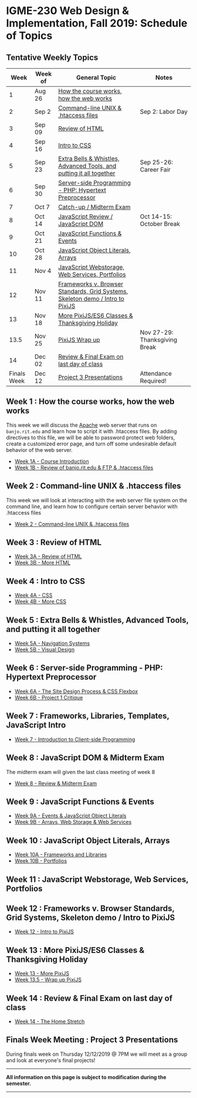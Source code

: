 
# IGME-230 Web Design & Implementation, Fall 2019: Schedule of Topics 

## Tentative Weekly Topics

| Week        | Week of       | General Topic                                                       | Notes |
|-------------|---------------|---------------------------------------------------------------------|---------|
| 1           | Aug 26        | [How the course works, how the web works](#week1)                   |         |
| 2           | Sep 2         | [Command-line UNIX & .htaccess files](#week2)                              |  Sep 2: Labor Day       |
| 3           | Sep 09        | [Review of HTML](#week3)                       |         |
| 4           | Sep 16        | [Intro to CSS](#week4)                 |         |
| 5           | Sep 23        | [Extra Bells & Whistles, Advanced Tools, and putting it all together](#week5) | Sep 25-26: Career Fair        |
| 6           | Sep 30        | [Server-side Programming - PHP: Hypertext Preprocessor](#week6)     |         |
| 7           | Oct 7         | [Catch-up / Midterm Exam](#week7)                                   |         |
| 8           | Oct 14        | [JavaScript Review / JavaScript DOM](#week8)         | Oct 14-15: October Break        |
| 9           | Oct 21        | [JavaScript Functions & Events](#week9)                             |         |
| 10          | Oct 28        | [JavaScript Object Literals, Arrays](#week10)                       |         |
| 11          | Nov 4         | [JavaScript Webstorage, Web Services, Portfolios](#week11)          |         |
| 12          | Nov 11        | [Frameworks v. Browser Standards, Grid Systems, Skeleton demo / Intro to PixiJS](#week12)  |         |
| 13          | Nov 18        | [More PixiJS/ES6 Classes & Thanksgiving Holiday](#week13)           |         |            |
| 13.5        | Nov 25        | [PixiJS Wrap up](#week13)                                           | Nov 27-29: Thanksgiving Break
| 14          | Dec 02        | [Review & Final Exam on last day of class](#week14)                      |         |
| Finals Week | Dec 12        | [Project 3 Presentations](#finalsweek)                                | Attendance Required! |



## <a id="week1">Week 1 : How the course works, how the web works
  
This week we will discuss the [Apache](http://httpd.apache.org) web server that runs on `banjo.rit.edu` and learn how to script it with .htaccess files. By adding directives to this file, we will be able to password protect web folders, create a customized error page, and turn off some undesirable default behavior of the web server. 
  
  - [Week 1A - Course Introduction](weekly/week-01A-notes.md)
  - [Week 1B - Review of banjo.rit.edu & FTP & .htaccess files](weekly/week-01B-notes.md)
  
## <a id="week2">Week 2 : Command-line UNIX & .htaccess files
  
 This week we will look at interacting with the web server file system on the command line, and learn how to configure certain server behavior with .htaccess files
 
 - [Week 2 - Command-line UNIX & .htaccess files](weekly/week-02-notes.md)

## <a id="week3">Week 3 : Review of HTML
  
  - [Week 3A - Review of HTML](weekly/week-03A-notes.md)
  - [Week 3B - More HTML](weekly/week-03B-notes.md)
  
## <a id="week4">Week 4 : Intro to CSS
  
  - [Week 4A - CSS](weekly/week-04A-notes.md)
  - [Week 4B - More CSS](weekly/week-04B-notes.md)
  
## <a id="week5">Week 5 : Extra Bells & Whistles, Advanced Tools, and putting it all together
  
  - [Week 5A - Navigation Systems](weekly/week-05A-notes.md)
  - [Week 5B - Visual Design](weekly/week-05B-notes.md)
  
## <a id="week6">Week 6 : Server-side Programming - PHP: Hypertext Preprocessor
  
  - [Week 6A - The Site Design Process & CSS Flexbox](weekly/week-06A-notes.md)
  - [Week 6B - Project 1 Critique](weekly/week-06B-notes.md)
  
## <a id="week7">Week 7 : Frameworks, Libraries, Templates, JavaScript Intro
   
   - [Week 7 - Introduction to Client-side Programming](weekly/week-07-notes.md)
 
## <a id="week8">Week 8 : JavaScript DOM & Midterm Exam
  
The midterm exam will given the last class meeting of week 8
  
  - [Week 8 - Review & Midterm Exam](weekly/week-08-notes.md)
  
## <a id="week9">Week 9 :  JavaScript Functions & Events
  
  - [Week 9A - Events & JavaScript Object Literals](weekly/week-09A-notes.md)
  - [Week 9B - Arrays, Web Storage & Web Services](weekly/week-09B-notes.md)
  
## <a id="week10">Week 10 : JavaScript Object Literals, Arrays
  
  - [Week 10A - Frameworks and Libraries](weekly/week-10A-notes.md)
  - [Week 10B - Portfolios](weekly/week-10B-notes.md)
  
## <a id="week11">Week 11  : JavaScript Webstorage, Web Services, Portfolios
  
## <a id="week12">Week 12  : Frameworks v. Browser Standards, Grid Systems, Skeleton demo / Intro to PixiJS
  - [Week 12 - Intro to PixiJS](weekly/week-11-notes.md)
  
## <a id="week13">Week 13 : More PixiJS/ES6 Classes & Thanksgiving Holiday
  
 - [Week 13 - More PixiJS](weekly/week-12-notes.md)
 - [Week 13.5 - Wrap up PixiJS](weekly/week-13-notes.md)
  
 
 ## <a id="week14">Week 14 : Review & Final Exam on last day of class
  
 - [Week 14 - The Home Stretch](weekly/week-notes-home-stretch.md)
  
## <a id="finalsweek">Finals Week Meeting : Project 3 Presentations

During finals week on Thursday 12/12/2019 @ 7PM we will meet as a group and look at everyone's final projects!

<hr>

**All information on this page is subject to modification during the semester.**

<hr>
